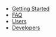 <!-- docs/_sidebar.md -->
- [Getting Started](/)
- [FAQ](faq.md "The greatest guide in the world")
- [Users](users.md "The greatest guide in the world")
- [Developers](developers.md "The greatest guide in the world")
